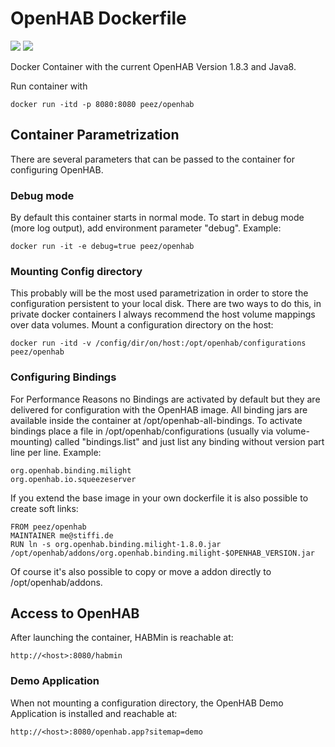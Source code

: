 # OpenHAB Dockerfile
[![](https://images.microbadger.com/badges/version/peez/openhab.svg)](http://microbadger.com/images/peez/openhab "Get your own version badge on microbadger.com") [![](https://images.microbadger.com/badges/image/peez/openhab.svg)](http://microbadger.com/images/peez/openhab "Get your own image badge on microbadger.com")


Docker Container with the current OpenHAB Version 1.8.3 and Java8.

Run container with

    docker run -itd -p 8080:8080 peez/openhab

## Container Parametrization
There are several parameters that can be passed to the container for configuring OpenHAB.

### Debug mode
By default this container starts in normal mode. To start in debug mode (more log output), add environment parameter "debug". Example:

    docker run -it -e debug=true peez/openhab

### Mounting Config directory
This probably will be the most used parametrization in order to store the configuration persistent to your local disk. There are two ways to do this, in private docker containers I always recommend the host volume mappings over data volumes.
Mount a configuration directory on the host:

    docker run -itd -v /config/dir/on/host:/opt/openhab/configurations peez/openhab

### Configuring Bindings
For Performance Reasons no Bindings are activated by default but they are delivered for configuration with the OpenHAB image. All binding jars are available inside the container at /opt/openhab-all-bindings.
To activate bindings place a file in /opt/openhab/configurations (usually via volume-mounting) called "bindings.list" and just list any binding without version part line per line.
Example:

    org.openhab.binding.milight
    org.openhab.io.squeezeserver
    

If you extend the base image in your own dockerfile it is also possible to create soft links:

    FROM peez/openhab
	MAINTAINER me@stiffi.de
	RUN ln -s org.openhab.binding.milight-1.8.0.jar /opt/openhab/addons/org.openhab.binding.milight-$OPENHAB_VERSION.jar

Of course it's also possible to copy or move a addon directly to /opt/openhab/addons.

## Access to OpenHAB
After launching the container, HABMin is reachable at:

    http://<host>:8080/habmin

### Demo Application
When not mounting a configuration directory, the OpenHAB Demo Application is installed and reachable at:

    http://<host>:8080/openhab.app?sitemap=demo

